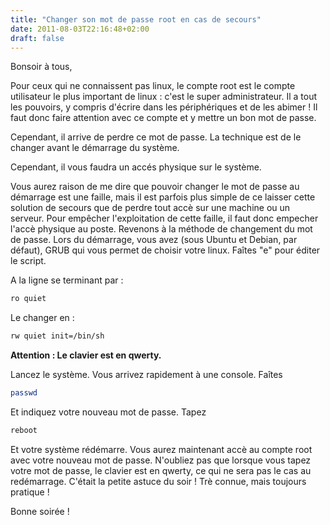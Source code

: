 ```yaml
---
title: "Changer son mot de passe root en cas de secours"
date: 2011-08-03T22:16:48+02:00
draft: false
---
```


Bonsoir à tous,

Pour ceux qui ne connaissent pas linux, le compte root est le compte utilisateur le plus important de linux : c'est le super administrateur. Il a tout les pouvoirs, y compris d'écrire dans les périphériques et de les abimer ! Il faut donc faire attention avec ce compte et y mettre un bon mot de passe.

Cependant, il arrive de perdre ce mot de passe. La technique est de le changer avant le démarrage du système. 

Cependant, il vous faudra un accés physique sur le système.

Vous aurez raison de me dire que pouvoir changer le mot de passe au démarrage est une faille, mais il est parfois plus simple de ce laisser cette solution de secours que de perdre tout accè sur une machine ou un serveur. Pour empêcher l'exploitation de cette faille, il faut donc empecher l'accè physique au poste.
Revenons à la méthode de changement du mot de passe. Lors du démarrage, vous avez (sous Ubuntu et Debian, par défaut), GRUB qui vous permet de choisir votre linux. Faîtes "e" pour éditer le script. 

A la ligne se terminant par :

```bash
ro quiet
```

Le changer en : 

```bash
rw quiet init=/bin/sh
```

**Attention : Le clavier est en qwerty.**

Lancez le système. Vous arrivez rapidement à une console. Faîtes

```bash
passwd
```


Et indiquez votre nouveau mot de passe. Tapez

```bash
reboot
```


Et votre système rédémarre. Vous aurez maintenant accè au compte root avec votre nouveau mot de passe. N'oubliez pas que lorsque vous tapez votre mot de passe, le clavier est en qwerty, ce qui ne sera pas le cas au redémarrage.
C'était la petite astuce du soir ! Trè connue, mais toujours pratique !

Bonne soirée !